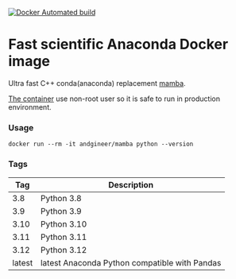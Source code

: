 [![Docker Automated build](https://img.shields.io/docker/image-size/andgineer/mamba)](https://hub.docker.com/r/andgineer/mamba)

# Fast scientific Anaconda Docker image

Ultra fast C++ conda(anaconda) replacement [mamba](https://github.com/mamba-org/mamba).

[The container](https://hub.docker.com/r/andgineer/mamba) use non-root user so it is safe to run in production environment.

### Usage

    docker run --rm -it andgineer/mamba python --version

### Tags

| Tag    | Description                                   
|--------|-----------------------------------------------|
| 3.8    | Python 3.8                                    |
| 3.9    | Python 3.9                                    |
| 3.10   | Python 3.10                                   |
| 3.11   | Python 3.11                                   |
| 3.12   | Python 3.12                                   |
| latest | latest Anaconda Python compatible with Pandas |

